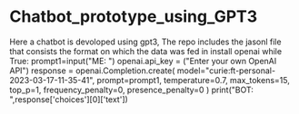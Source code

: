 # Chatbot_prototype_using_GPT3
Here a chatbot is devoloped using gpt3, The repo includes the jasonl file that consists the format on which the data was fed in
install openai
while True:
  prompt1=input("ME: ")
  openai.api_key = ("Enter your own OpenAI API")
  response = openai.Completion.create(
    model="curie:ft-personal-2023-03-17-11-35-41",
    prompt=prompt1,
    temperature=0.7,
    max_tokens=15,
    top_p=1,
    frequency_penalty=0,
    presence_penalty=0
    )
  print("BOT: ",response['choices'][0]['text'])
